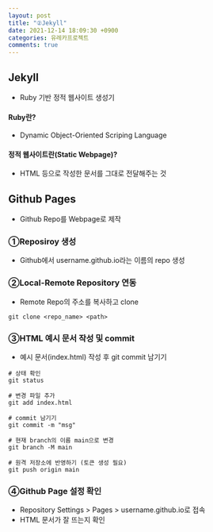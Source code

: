 ```yaml
---
layout: post
title: "②Jekyll"
date: 2021-12-14 18:09:30 +0900
categories: 유레카프로젝트
comments: true
---
```


## Jekyll

- Ruby 기반 정적 웹사이트 생성기

#### Ruby란?

- Dynamic Object-Oriented Scriping Language

#### 정적 웹사이트란(Static Webpage)?

- HTML 등으로 작성한 문서를 그대로 전달해주는 것


## Github Pages

- Github Repo를 Webpage로 제작

### ①Reposiroy 생성

- Github에서 username.github.io라는 이름의 repo 생성

### ②Local-Remote Repository 연동

- Remote Repo의 주소를 복사하고 clone
```
git clone <repo_name> <path>
```

### ③HTML 예시 문서 작성 및 commit

- 예시 문서(index.html) 작성 후 git commit 남기기
```
# 상태 확인
git status

# 변경 파일 추가
git add index.html

# commit 남기기
git commit -m "msg"

# 현재 branch의 이름 main으로 변경
git branch -M main

# 원격 저장소에 반영하기 (토큰 생성 필요)
git push origin main
```

### ④Github Page 설정 확인

- Repository Settings > Pages > username.github.io로 접속
- HTML 문서가 잘 뜨는지 확인